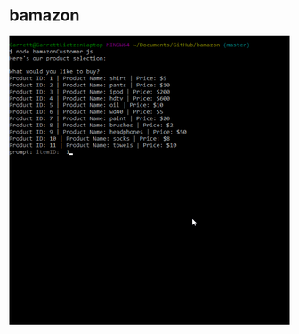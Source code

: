 # bamazon

![Alt Text](https://github.com/glietzen/bamazon/blob/master/readmeGIFS/animation%201.gif)